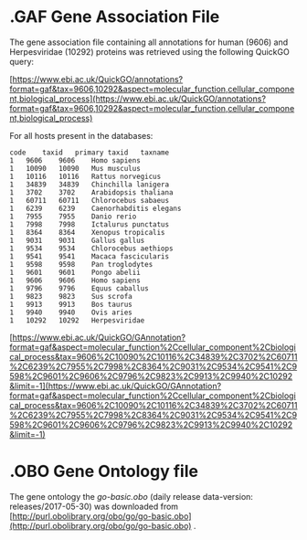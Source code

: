 # .GAF Gene Association File

The gene association file containing all annotations for human (9606) and Herpesviridae (10292) proteins was retrieved using the following QuickGO query:

[https://www.ebi.ac.uk/QuickGO/annotations?format=gaf&tax=9606,10292&aspect=molecular_function,cellular_component,biological_process](https://www.ebi.ac.uk/QuickGO/annotations?format=gaf&tax=9606,10292&aspect=molecular_function,cellular_component,biological_process)

For all hosts present in the databases:
```
code 	taxid 	primary taxid 	taxname
1 	9606 	9606 	Homo sapiens
1 	10090 	10090 	Mus musculus
1 	10116 	10116 	Rattus norvegicus
1 	34839 	34839 	Chinchilla lanigera
1 	3702 	3702 	Arabidopsis thaliana
1 	60711 	60711 	Chlorocebus sabaeus
1 	6239 	6239 	Caenorhabditis elegans
1 	7955 	7955 	Danio rerio
1 	7998 	7998 	Ictalurus punctatus
1 	8364 	8364 	Xenopus tropicalis
1 	9031 	9031 	Gallus gallus
1 	9534 	9534 	Chlorocebus aethiops
1 	9541 	9541 	Macaca fascicularis
1 	9598 	9598 	Pan troglodytes
1 	9601 	9601 	Pongo abelii
1 	9606 	9606 	Homo sapiens
1 	9796 	9796 	Equus caballus
1 	9823 	9823 	Sus scrofa
1 	9913 	9913 	Bos taurus
1 	9940 	9940 	Ovis aries
1 	10292 	10292 	Herpesviridae
```

[https://www.ebi.ac.uk/QuickGO/GAnnotation?format=gaf&aspect=molecular_function%2Ccellular_component%2Cbiological_process&tax=9606%2C10090%2C10116%2C34839%2C3702%2C60711%2C6239%2C7955%2C7998%2C8364%2C9031%2C9534%2C9541%2C9598%2C9601%2C9606%2C9796%2C9823%2C9913%2C9940%2C10292&limit=-1](https://www.ebi.ac.uk/QuickGO/GAnnotation?format=gaf&aspect=molecular_function%2Ccellular_component%2Cbiological_process&tax=9606%2C10090%2C10116%2C34839%2C3702%2C60711%2C6239%2C7955%2C7998%2C8364%2C9031%2C9534%2C9541%2C9598%2C9601%2C9606%2C9796%2C9823%2C9913%2C9940%2C10292&limit=-1)

# .OBO Gene Ontology file

The gene ontology the *go-basic.obo* (daily release data-version: releases/2017-05-30) was downloaded from [http://purl.obolibrary.org/obo/go/go-basic.obo](http://purl.obolibrary.org/obo/go/go-basic.obo) .
